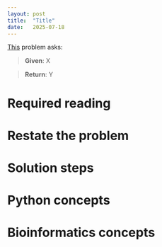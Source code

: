 ```yaml
---
layout: post
title:  "Title"
date:   2025-07-18
---
```


[This](https://rosalind.info/problems/xxxx/) problem asks:

> **Given**: X

> **Return**: Y

<!--Break-->

# Required reading

# Restate the problem


# Solution steps


# Python concepts

# Bioinformatics concepts


